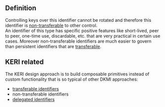 ## Definition
Controlling keys over this identifier cannot be rotated and therefore this identifier is [non-transferable](non-transferable) to other control.  
An identifier of this type has specific positive features like short-lived, peer to peer, one-time use, discardable, etc. that are very practical in certain use cases. Moreover non-transferable identifiers are much easier to govern than persistent identifiers that are [transferable](transferable).

## KERI related

The KERI design approach is to build composable primitives instead of custom functionality that is so typical of other DKMI approaches:

- [transferable identifiers](transferable-identifier)
- non-transferable identifiers
- [delegated identifiers](delegated-identifier)